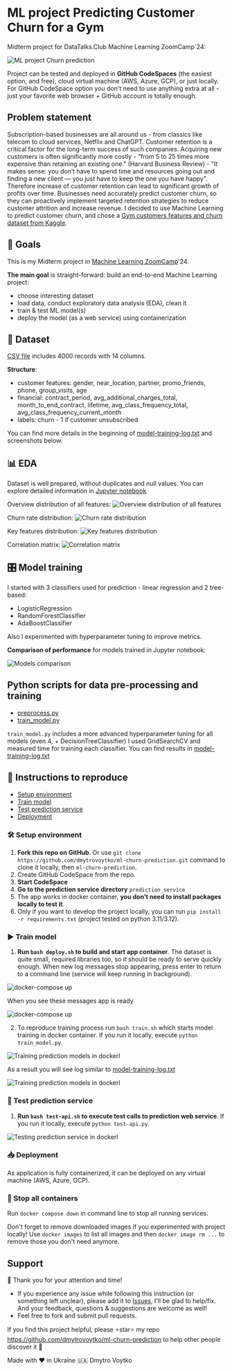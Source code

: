 # ML project Predicting Customer Churn for a Gym

Midterm project for DataTalks.Club Machine Learning ZoomCamp`24:

![ML project Churn prediction](/EDA/feature-importance.png)

Project can be tested and deployed in **GitHub CodeSpaces** (the easiest option, and free), cloud virtual machine (AWS, Azure, GCP), or just locally.
For GitHub CodeSpace option you don't need to use anything extra at all - just your favorite web browser + GitHub account is totally enough.

## Problem statement

Subscription-based businesses are all around us - from classics like telecom to cloud services, Netflix and ChatGPT. Customer retention is a critical factor for the long-term success of such companies. Acquiring new customers is often significantly more costly - "from 5 to 25 times more expensive than retaining an existing one." (Harvard Business Review) - "It makes sense: you don’t have to spend time and resources going out and finding a new client — you just have to keep the one you have happy". Therefore increase of customer retention can lead to significant growth of profits over time. 
Businesses need accurately predict customer churn, so they can proactively implement targeted retention strategies to reduce customer attrition and increase revenue.
I decided to use Machine Learning to predict customer churn, and chose a [Gym customers features and churn dataset from Kaggle](https://www.kaggle.com/datasets/adrianvinueza/gym-customers-features-and-churn).

## 🎯 Goals

This is my Midterm project in [Machine Learning ZoomCamp](https://github.com/DataTalksClub/machine-learning-zoomcamp)'24.

**The main goal** is straight-forward: build an end-to-end Machine Learning project:
- choose interesting dataset
- load data, conduct exploratory data analysis (EDA), clean it
- train & test ML model(s)
- deploy the model (as a web service) using containerization

## 🔢 Dataset

[CSV file](/data/gym_churn_us.csv) includes 4000 records with 14 columns.

**Structure**: 
- customer features: gender, near_location, partner, promo_friends, phone, group_visits, age
- financial: contract_period, avg_additional_charges_total, month_to_end_contract, lifetime, avg_class_frequency_total, avg_class_frequency_current_month
- labels: churn - 1 if customer unsubscribed

You can find more details in the beginning of [model-training-log.txt](/model-training-log.txt) and screenshots below.

## 📊 EDA

Dataset is well prepared, without duplicates and null values.
You can explore detailed information in [Jupyter notebook](/churn-prediction-3.ipynb)

Overview distribution of all features:
![Overview distribution of all features](/EDA/distribution-high-view.jpg)

Churn rate distribution:
![Churn rate distribution](/EDA/churn-distribution-overview.png)

Key features distribution:
![Key features distribution](/EDA/feature-importance.png)

Correlation matrix:
![Correlation matrix](/EDA/correlation-heatmap.png)

## 🎛 Model training

I started with 3 classifiers used for prediction - linear regression and 2 tree-based:
- LogisticRegression
- RandomForestClassifier
- AdaBoostClassifier

Also I experimented with hyperparameter tuning to improve metrics.

**Comparison of performance** for models trained in Jupyter notebook:

![Models comparison](/EDA/model-comparison.png)

## Python scripts for data pre-processing and training

- [preprocess.py](/prediction_service/preprocess.py)
- [train_model.py](/prediction_service/train_model.py)

`train_model.py` includes a more advanced hyperparameter tuning for all models (even 4, + DecisionTreeClassifier)
I used GridSearchCV and measured time for training each classifier.
You can find results in [model-training-log.txt](/model-training-log.txt)


## 🚀 Instructions to reproduce

- [Setup environment](#hammer_and_wrench-setup-environment)
- [Train model](#arrow_forward-train-model)
- [Test prediction service](#mag_right-test-prediction-service)
- [Deployment](#inbox_tray-deployment)


### :hammer_and_wrench: Setup environment

1. **Fork this repo on GitHub**. Or use `git clone https://github.com/dmytrovoytko/ml-churn-prediction.git` command to clone it locally, then `ml-churn-prediction`.
2. Create GitHub CodeSpace from the repo.
3. **Start CodeSpace**
4. **Go to the prediction service directory** `prediction_service`
5. The app works in docker container, **you don't need to install packages locally to test it**.
6. Only if you want to develop the project locally, you can run `pip install -r requirements.txt` (project tested on python 3.11/3.12).

### :arrow_forward: Train model

1. **Run `bash deploy.sh` to build and start app container**. The dataset is quite small, required libraries too, so it should be ready to serve quickly enough. When new log messages stop appearing, press enter to return to a command line (service will keep running in background).

![docker-compose up](/screenshots/docker-compose-00.png)

When you see these messages app is ready

![docker-compose up](/screenshots/docker-compose-01.png)

2. To reproduce training process run `bash train.sh` which starts model training in docker container. If you run it locally, execute `python train_model.py`. 

![Training prediction models in dockerl](/screenshots/model-training-1.png)

As a result you will see log similar to [model-training-log.txt](/model-training-log.txt)

![Training prediction models in dockerl](/screenshots/model-training-2.png)

### :mag_right: Test prediction service

1. **Run `bash test-api.sh` to execute test calls to prediction web service**. If you run it locally, execute `python test-api.py`. 

![Testing prediction service in dockerl](/screenshots/prediction-service-test-1.png)


### :inbox_tray: Deployment

As application is fully containerized, it can be deployed on any virtual machine (AWS, Azure, GCP).


### :stop_sign: Stop all containers

Run `docker compose down` in command line to stop all running services.

Don't forget to remove downloaded images if you experimented with project locally! Use `docker images` to list all images and then `docker image rm ...` to remove those you don't need anymore.


## Support

🙏 Thank you for your attention and time!

- If you experience any issue while following this instruction (or something left unclear), please add it to [Issues](/issues), I'll be glad to help/fix. And your feedback, questions & suggestions are welcome as well!
- Feel free to fork and submit pull requests.

If you find this project helpful, please ⭐️star⭐️ my repo 
https://github.com/dmytrovoytko/ml-churn-prediction to help other people discover it 🙏

Made with ❤️ in Ukraine 🇺🇦 Dmytro Voytko